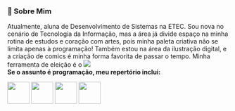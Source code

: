 ### 👋 Sobre Mim
Atualmente, aluna de Desenvolvimento de Sistemas na ETEC. Sou nova no cenário de Tecnologia da Informação, mas a área já divide espaço na minha rotina de estudos e coração com artes, pois minha paleta criativa não se limita apenas à programação! Também estou na área da ilustração digital, e a criação de comics é minha forma favorita de passar o tempo. Minha ferramenta de eleição é o <img src="https://img.shields.io/badge/Krita-203759?style=for-the-badge&logo=krita&logoColor=EEF37B"><br>
**Se o assunto é programação, meu repertório inclui:**
<div>
  <img src="https://cdn.jsdelivr.net/gh/devicons/devicon/icons/c/c-original.svg" width='50' height='50' >
  <img src="https://cdn.jsdelivr.net/gh/devicons/devicon/icons/javascript/javascript-original.svg" width='50' height='50' >
  <img src="https://cdn.jsdelivr.net/gh/devicons/devicon/icons/html5/html5-original.svg" width='50' height='50' >
  <img src="https://cdn.jsdelivr.net/gh/devicons/devicon/icons/css3/css3-original.svg" width='50' height='50' >
</div>

